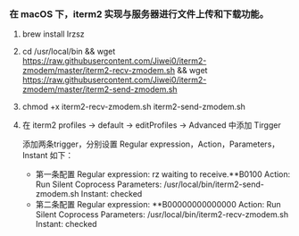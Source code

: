 ### 在 macOS 下，iterm2 实现与服务器进行文件上传和下载功能。

1. brew install lrzsz

2. cd /usr/local/bin && wget https://raw.githubusercontent.com/Jiwei0/iterm2-zmodem/master/iterm2-recv-zmodem.sh  && wget https://raw.githubusercontent.com/Jiwei0/iterm2-zmodem/master/iterm2-send-zmodem.sh

3. chmod +x  iterm2-recv-zmodem.sh iterm2-send-zmodem.sh

4. 在 iterm2 profiles -> default -> editProfiles -> Advanced 中添加 Tirgger

   添加两条trigger，分别设置 Regular expression，Action，Parameters，Instant 如下：

   - 第一条配置
       Regular expression: rz waiting to receive.\*\*B0100
       Action: Run Silent Coprocess
       Parameters: /usr/local/bin/iterm2-send-zmodem.sh
       Instant: checked
   - 第二条配置
       Regular expression: \*\*B00000000000000
       Action: Run Silent Coprocess
       Parameters: /usr/local/bin/iterm2-recv-zmodem.sh
       Instant: checked

